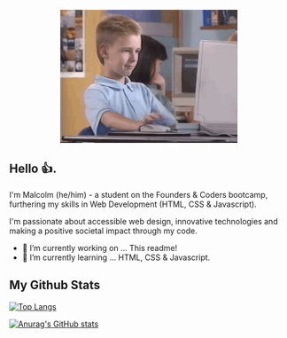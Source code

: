 <p align="center">
<img src="https://github.com/malcolmwilson8/malcolmwilson8/blob/main/thumbs-up.gif">
</p>

## Hello 👍.

I'm Malcolm (he/him) - a student on the Founders & Coders bootcamp, furthering my skills in Web Development (HTML, CSS & Javascript).

I'm passionate about accessible web design, innovative technologies and making a positive societal impact through my code.

- 🔭 I’m currently working on ... This readme!
- 🌱 I’m currently learning ... HTML, CSS & Javascript.

## My Github Stats

[![Top Langs](https://github-readme-stats.vercel.app/api/top-langs/?username=malcolmwilson8&theme=dark)](https://github.com/malcolmwilson8/github-readme-stats)

[![Anurag's GitHub stats](https://github-readme-stats.vercel.app/api?username=malcolmwilson8&theme=dark)](https://github.com/malcolmwilson8/github-readme-stats)


